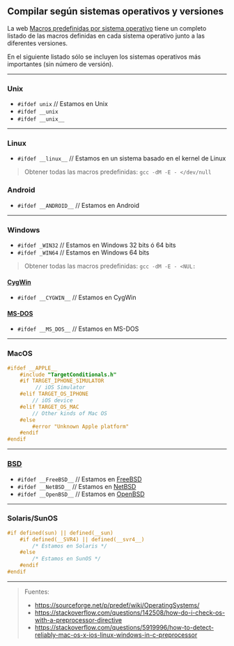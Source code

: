 ## Compilar según sistemas operativos y versiones

La web [Macros predefinidas por sistema operativo](https://sourceforge.net/p/predef/wiki/OperatingSystems/) tiene un completo listado de las macros definidas en cada sistema operativo junto a las diferentes versiones.

En el siguiente listado sólo se incluyen los sistemas operativos más importantes (sin número de versión).

______________________________________

### Unix
- `#ifdef unix`      // Estamos en Unix
- `#ifdef __unix`
- `#ifdef __unix__`

______________________________________

### Linux
- `#ifdef __linux__`  // Estamos en un sistema basado en el kernel de Linux

> Obtener todas las macros predefinidas: `gcc -dM -E - </dev/null`

### Android
- `#ifdef __ANDROID__`  // Estamos en Android

______________________________________

### Windows
- `#ifdef _WIN32`   // Estamos en Windows 32 bits ó 64 bits
- `#ifdef _WIN64`   // Estamos en Windows 64 bits

> Obtener todas las macros predefinidas: `gcc -dM -E - <NUL:`

#### [CygWin](https://en.wikipedia.org/wiki/Cygwin)
- `#ifdef __CYGWIN__`  // Estamos en CygWin

#### [MS-DOS](https://en.wikipedia.org/wiki/MS-DOS)
- `#ifdef __MS_DOS__` // Estamos en MS-DOS

______________________________________

### MacOS
```c
#ifdef __APPLE__
    #include "TargetConditionals.h"
    #if TARGET_IPHONE_SIMULATOR
         // iOS Simulator
    #elif TARGET_OS_IPHONE
        // iOS device
    #elif TARGET_OS_MAC
        // Other kinds of Mac OS
    #else
        #error "Unknown Apple platform"
    #endif
#endif
```

______________________________________

### [BSD](https://en.wikipedia.org/wiki/Berkeley_Software_Distribution)
- `#ifdef __FreeBSD__`  // Estamos en [FreeBSD](https://es.wikipedia.org/wiki/FreeBSD)
- `#ifdef __NetBSD__`   // Estamos en [NetBSD](https://es.wikipedia.org/wiki/NetBSD)
- `#ifdef __OpenBSD__`  // Estamos en [OpenBSD](https://es.wikipedia.org/wiki/OpenBSD)

______________________________________

### Solaris/SunOS
```c
#if defined(sun) || defined(__sun)
    #if defined(__SVR4) || defined(__svr4__)
        /* Estamos en Solaris */
    #else
        /* Estamos en SunOS */
    #endif
#endif
```

______________________________________


> Fuentes:
> - https://sourceforge.net/p/predef/wiki/OperatingSystems/
> - https://stackoverflow.com/questions/142508/how-do-i-check-os-with-a-preprocessor-directive
> - https://stackoverflow.com/questions/5919996/how-to-detect-reliably-mac-os-x-ios-linux-windows-in-c-preprocessor